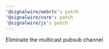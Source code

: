 ```yaml
---
'@signalwire/webrtc': patch
'@signalwire/core': patch
'@signalwire/js': patch
---
```


Eliminate the multicast pubsub channel
